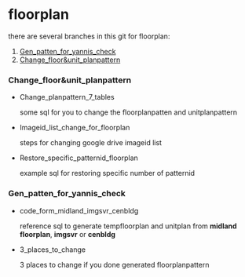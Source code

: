 # floorplan

there are several branches in this git for floorplan:

1. [Gen_patten_for_yannis_check](https://github.com/EasonNgan/floorplan/tree/Gen_patten_for_yannis_check)
2. [Change_floor&unit_planpattern](https://github.com/EasonNgan/floorplan/tree/Change_floor%26unit_planpattern)

### Change_floor&unit_planpattern

- Change_planpattern_7_tables

  some sql for you to change the floorplanpatten and unitplanpattern

- Imageid_list_change_for_floorplan

  steps for changing google drive imageid list

- Restore_specific_patternid_floorplan

  example sql for restoring specific number of patternid

### Gen_patten_for_yannis_check

- code_form_midland_imgsvr_cenbldg

  reference sql to generate tempfloorplan and unitplan from **midland floorplan**, **imgsvr** or **cenbldg**

- 3_places_to_change

  3 places to change if you done generated floorplanpattern 
